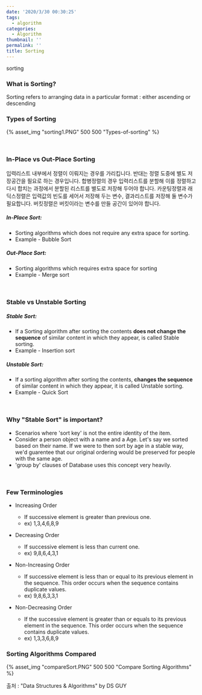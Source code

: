 ```yaml
---
date: '2020/3/30 00:30:25'
tags:
  - algorithm
categories:
  - Algorithm
thumbnail: ''
permalink: ''
title: Sorting
---
```


sorting

<!-- more -->

### What is Sorting?

Sorting refers to arranging data in a particular format : either ascending or descending

### Types of Sorting

{% asset_img "sorting1.PNG" 500 500 "Types-of-sorting" %}

<br>


### In-Place vs Out-Place Sorting

입력리스트 내부에서 정렬이 이뤄지는 경우를 가리킵니다. 반대는 정렬 도중에 별도 저장공간을 필요로 하는 경우입니다. 합병정렬의 경우 입력리스트를 분할해 이를 정렬하고 다시 합치는 과정에서 분할된 리스트를 별도로 저장해 두어야 합니다. 카운팅정렬과 래딕스정렬은 입력값의 빈도를 세어서 저장해 두는 변수, 결과리스트를 저장해 둘 변수가 필요합니다. 버킷정렬은 버킷이라는 변수를 만들 공간이 있어야 합니다.

##### In-Place Sort:

  * Sorting algorithms which does not require any extra space for sorting.
  * Example - Bubble Sort

##### Out-Place Sort:

  * Sorting algorithms which requires extra space for sorting
  * Example - Merge sort

<br>

### Stable vs Unstable Sorting

##### Stable Sort:

  * If a Sorting algorithm after sorting the contents **does not change the sequence** of similar content in which they appear, is called Stable sorting.
  * Example - Insertion sort

##### Unstable Sort:

  * If a sorting algorithm after sorting the contents, **changes the sequence** of similar content in which they appear, it is called Unstable sorting.
  * Example - Quick Sort

<br>

### Why "Stable Sort" is important?

  * Scenarios where 'sort key' is not the entire identity of the item.
  * Consider a person object with a name and a Age. Let's say we sorted based on their name. If we were to then sort by age in a stable way, we'd guarentee that our original ordering would be preserved for people with the same age.
  * 'group by' clauses of Database uses this concept very heavily.


<br>

### Few Terminologies

  * Increasing Order
    * If successive element is greater than previous one.
    * ex) 1,3,4,6,8,9

  * Decreasing Order
    * If successive element is less than current one.
    * ex) 9,8,6,4,3,1

  * Non-Increasing Order
    * If successive element is less than or equal to its previous element in the sequence. This order occurs when the sequence contains duplicate values.
    * ex) 9,8,6,3,3,1

  * Non-Decreasing Order
    * If the successive element is greater than or equals to its previous element in the sequence. This order occurs when the sequence contains duplicate values.
    * ex) 1,3,3,6,8,9


### Sorting Algorithms Compared

{% asset_img "compareSort.PNG" 500 500 "Compare Sorting Algorithms" %}
<br>


출처 : "Data Structures & Algorithms" by DS GUY




